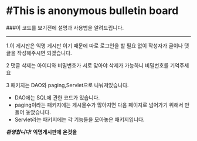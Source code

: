 #This is anonymous bulletin board
=================================
###이 코드를 보기전에 설명과 사용법을 알려드립니다.

-----
1.이 게시판은 익명 게시판 이기 때문에 따로 로그인을 할 필요 없이 작성자가 글이나
 댓글을 작성해주시면 되겠습니다.

2 댓글 삭제는 아이디와 비밀번호가 서로 맞아야 삭제가 가능하니
비밀번호를 기억주세요

3 패키지는 DAO와 paging,Servlet으로 나눠져있습니다.
 

- DAO에는 SQL에 관한 코드가 있습니다.
- paging이라는 패키지에는 게시물수가 많아지면 다음 페이지로 
넘어가기 위해서 만들어 놓았습니다.
- Servlet라는 패키지에는 각 기능들을 모아놓은 패키지입니다.

**_환영합니다!_** **익명게시판에** **온것을**